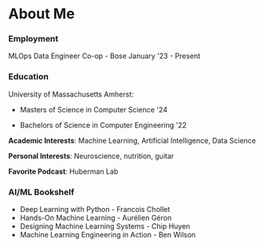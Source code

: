 # About Me

### Employment
  
  MLOps Data Engineer Co-op - Bose  January '23 - Present

### Education

University of Massachusetts Amherst:

  - Masters of Science in Computer Science '24

  - Bachelors of Science in Computer Engineering '22

 
 
**Academic Interests**: Machine Learning, Artificial Intelligence, Data Science

**Personal Interests**: Neuroscience, nutrition, guitar 

**Favorite Podcast**: Huberman Lab

### AI/ML Bookshelf
- Deep Learning with Python - Francois Chollet
- Hands-On Machine Learning - Aurélien Géron
- Designing Machine Learning Systems - Chip Huyen
- Machine Learning Engineering in Action - Ben Wilson
